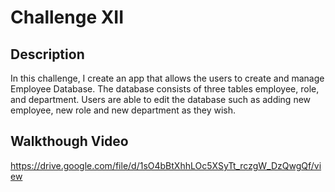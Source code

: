 # Challenge XII

## Description

In this challenge, I create an app that allows the users to create and manage Employee Database. The database consists of three tables employee, role, and department. Users are able to edit the database such as adding new employee, new role and new department as they wish.

## Walkthough Video

https://drive.google.com/file/d/1sO4bBtXhhLOc5XSyTt_rczgW_DzQwgQf/view

